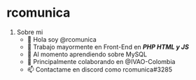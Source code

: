 # rcomunica

1. Sobre mi
    - 👋 Hola soy @rcomunica 
    - 👀 Trabajo mayormente en Front-End en **_PHP HTML y JS_**
    - 🌱 Al momento aprendiendo sobre MySQL
    - 💞️ Principalmente colaborando en @IVAO-Colombia
    - 📫 Contactame en discord como rcomunica#3285

<!---
rcomunica/rcomunica is a ✨ special ✨ repository because its `README.md` (this file) appears on your GitHub profile.
You can click the Preview link to take a look at your changes.
--->
